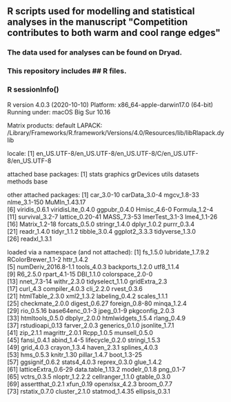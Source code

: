 ## R scripts used for modelling and statistical analyses in the manuscript "Competition contributes to both warm and cool range edges"
### The data used for analyses can be found on Dryad.
### This repository includes ## R files.
### R sessionInfo()
R version 4.0.3 (2020-10-10)
Platform: x86_64-apple-darwin17.0 (64-bit)
Running under: macOS Big Sur 10.16

Matrix products: default
LAPACK: /Library/Frameworks/R.framework/Versions/4.0/Resources/lib/libRlapack.dylib

locale:
[1] en_US.UTF-8/en_US.UTF-8/en_US.UTF-8/C/en_US.UTF-8/en_US.UTF-8

attached base packages:
[1] stats     graphics  grDevices utils     datasets  methods   base     

other attached packages:
 [1] car_3.0-10        carData_3.0-4     mgcv_1.8-33       nlme_3.1-150      MuMIn_1.43.17    
 [6] viridis_0.6.1     viridisLite_0.4.0 ggpubr_0.4.0      Hmisc_4.6-0       Formula_1.2-4    
[11] survival_3.2-7    lattice_0.20-41   MASS_7.3-53       lmerTest_3.1-3    lme4_1.1-26      
[16] Matrix_1.2-18     forcats_0.5.0     stringr_1.4.0     dplyr_1.0.2       purrr_0.3.4      
[21] readr_1.4.0       tidyr_1.1.2       tibble_3.0.4      ggplot2_3.3.3     tidyverse_1.3.0  
[26] readxl_1.3.1     

loaded via a namespace (and not attached):
 [1] fs_1.5.0            lubridate_1.7.9.2   RColorBrewer_1.1-2  httr_1.4.2         
 [5] numDeriv_2016.8-1.1 tools_4.0.3         backports_1.2.0     utf8_1.1.4         
 [9] R6_2.5.0            rpart_4.1-15        DBI_1.1.0           colorspace_2.0-0   
[13] nnet_7.3-14         withr_2.3.0         tidyselect_1.1.0    gridExtra_2.3      
[17] curl_4.3            compiler_4.0.3      cli_2.2.0           rvest_0.3.6        
[21] htmlTable_2.3.0     xml2_1.3.2          labeling_0.4.2      scales_1.1.1       
[25] checkmate_2.0.0     digest_0.6.27       foreign_0.8-80      minqa_1.2.4        
[29] rio_0.5.16          base64enc_0.1-3     jpeg_0.1-9          pkgconfig_2.0.3    
[33] htmltools_0.5.0     dbplyr_2.0.0        htmlwidgets_1.5.4   rlang_0.4.9        
[37] rstudioapi_0.13     farver_2.0.3        generics_0.1.0      jsonlite_1.7.1     
[41] zip_2.1.1           magrittr_2.0.1      Rcpp_1.0.5          munsell_0.5.0      
[45] fansi_0.4.1         abind_1.4-5         lifecycle_0.2.0     stringi_1.5.3      
[49] grid_4.0.3          crayon_1.3.4        haven_2.3.1         splines_4.0.3      
[53] hms_0.5.3           knitr_1.30          pillar_1.4.7        boot_1.3-25        
[57] ggsignif_0.6.2      stats4_4.0.3        reprex_0.3.0        glue_1.4.2         
[61] latticeExtra_0.6-29 data.table_1.13.2   modelr_0.1.8        png_0.1-7          
[65] vctrs_0.3.5         nloptr_1.2.2.2      cellranger_1.1.0    gtable_0.3.0       
[69] assertthat_0.2.1    xfun_0.19           openxlsx_4.2.3      broom_0.7.7        
[73] rstatix_0.7.0       cluster_2.1.0       statmod_1.4.35      ellipsis_0.3.1     
